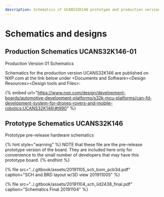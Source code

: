 ```yaml
---
description: Schematics of UCANS32K146 prototype and production version
---
```


# Schematics and designs

## Production Schematics UCANS32K146-01

Production Version 01 Schematics

Schematics for the production version UCANS32K146 are published on NXP.com at the link below under &lt;Documents and Software&gt;&lt;Design Resources&gt;&lt;Design tools and Files&gt;:

{% embed url="https://www.nxp.com/design/development-boards/automotive-development-platforms/s32k-mcu-platforms/can-fd-development-system-for-drones-rovers-and-mobile-robotics:UCANS32K146\#t990" %}

## Prototype Schematics UCANS32K146

Prototype pre-release hardware schematics

{% hint style="warning" %}
NOTE that these file are the pre-release prototype version of the board. They are included here only for convenience to the small number of developers that may have this prototype board. 
{% endhint %}

{% file src="../.gitbook/assets/20191105\_sch\_bom\_pcb3d.pdf" caption="SCH and BRD layout w/3D view 201911005" %}

{% file src="../.gitbook/assets/20191104\_sch\_lid2438\_final.pdf" caption="Schematics Final 20191104" %}

